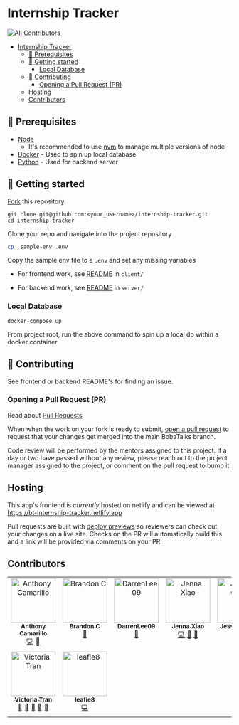 # Internship Tracker

<!-- ALL-CONTRIBUTORS-BADGE:START - Do not remove or modify this section -->
[![All Contributors](https://img.shields.io/badge/all_contributors-9-orange.svg?style=flat-square)](#contributors-)
<!-- ALL-CONTRIBUTORS-BADGE:END -->

- [Internship Tracker](#internship-tracker)
  - [:brain: Prerequisites](#brain-prerequisites)
  - [:seedling: Getting started](#seedling-getting-started)
    - [Local Database](#local-database)
  - [:handshake: Contributing](#handshake-contributing)
    - [Opening a Pull Request (PR)](#opening-a-pull-request-pr)
  - [Hosting](#hosting)
  - [Contributors](#contributors)

## :brain: Prerequisites

- [Node](https://nodejs.org/en/download)
  - It's recommended to use [nvm](https://github.com/nvm-sh/nvm) to manage multiple versions of node
- [Docker](https://docs.docker.com/get-docker/) - Used to spin up local database
- [Python](https://www.python.org/) - Used for backend server

## :seedling: Getting started

[Fork](https://github.com/BobaTalks/internship-tracker/fork) this repository

```shell
git clone git@github.com:<your_username>/internship-tracker.git
cd internship-tracker
```

Clone your repo and navigate into the project repository

```sh
cp .sample-env .env
```

Copy the sample env file to a `.env` and set any missing variables

- For frontend work, see [README](./client/README.md) in `client/`

- For backend work, see [README](./server/README.md) in `server/`

### Local Database

```shell
docker-compose up
```

From project root, run the above command to spin up a local db within a docker container

## :handshake: Contributing

See frontend or backend README's for finding an issue.

### Opening a Pull Request (PR)

Read about [Pull Requests](https://docs.github.com/en/pull-requests/collaborating-with-pull-requests/proposing-changes-to-your-work-with-pull-requests/about-pull-requests)

When when the work on your fork is ready to submit, [open a pull request](https://docs.github.com/en/pull-requests/collaborating-with-pull-requests/proposing-changes-to-your-work-with-pull-requests/creating-a-pull-request) to request that your changes get merged into the main BobaTalks branch.

Code review will be performed by the mentors assigned to this project. If a day or two have passed without any review, please reach out to the project manager assigned to the project, or comment on the pull request to bump it.

## Hosting

This app's frontend is _currently_ hosted on netlify and can be viewed at https://bt-internship-tracker.netlify.app

Pull requests are built with [deploy previews](https://docs.netlify.com/site-deploys/deploy-previews/) so reviewers can check out your changes on a live site. Checks on the PR will automatically build this and a link will be provided via comments on your PR.

## Contributors

<!-- ALL-CONTRIBUTORS-LIST:START - Do not remove or modify this section -->
<!-- prettier-ignore-start -->
<!-- markdownlint-disable -->
<table>
  <tbody>
    <tr>
      <td align="center" valign="top" width="14.28%"><a href="https://github.com/a-camarillo"><img src="https://avatars.githubusercontent.com/u/58638902?v=4?s=100" width="100px;" alt="Anthony Camarillo"/><br /><sub><b>Anthony Camarillo</b></sub></a><br /><a href="https://github.com/BobaTalks/internship-tracker/commits?author=a-camarillo" title="Code">💻</a> <a href="https://github.com/BobaTalks/internship-tracker/commits?author=a-camarillo" title="Documentation">📖</a></td>
      <td align="center" valign="top" width="14.28%"><a href="http://brandoncastillo.biz/"><img src="https://avatars.githubusercontent.com/u/7208570?v=4?s=100" width="100px;" alt="Brandon C"/><br /><sub><b>Brandon C</b></sub></a><br /><a href="#design-GeekJump" title="Design">🎨</a></td>
      <td align="center" valign="top" width="14.28%"><a href="https://github.com/DarrenLee09"><img src="https://avatars.githubusercontent.com/u/89325703?v=4?s=100" width="100px;" alt="DarrenLee09"/><br /><sub><b>DarrenLee09</b></sub></a><br /><a href="#ideas-DarrenLee09" title="Ideas, Planning, & Feedback">🤔</a></td>
      <td align="center" valign="top" width="14.28%"><a href="https://www.linkedin.com/in/jenna-x-435a851b3/"><img src="https://avatars.githubusercontent.com/u/96795538?v=4?s=100" width="100px;" alt="Jenna Xiao"/><br /><sub><b>Jenna Xiao</b></sub></a><br /><a href="https://github.com/BobaTalks/internship-tracker/commits?author=JennaXiao3" title="Code">💻</a> <a href="https://github.com/BobaTalks/internship-tracker/commits?author=JennaXiao3" title="Documentation">📖</a> <a href="https://github.com/BobaTalks/internship-tracker/issues?q=author%3AJennaXiao3" title="Bug reports">🐛</a></td>
      <td align="center" valign="top" width="14.28%"><a href="https://github.com/aqvilala"><img src="https://avatars.githubusercontent.com/u/84333848?v=4?s=100" width="100px;" alt="Jessica Chen"/><br /><sub><b>Jessica Chen</b></sub></a><br /><a href="https://github.com/BobaTalks/internship-tracker/commits?author=aqvilala" title="Code">💻</a></td>
      <td align="center" valign="top" width="14.28%"><a href="https://github.com/kpxwinter"><img src="https://avatars.githubusercontent.com/u/118410579?v=4?s=100" width="100px;" alt="KP"/><br /><sub><b>KP</b></sub></a><br /><a href="#projectManagement-kpxwinter" title="Project Management">📆</a> <a href="#question-kpxwinter" title="Answering Questions">💬</a> <a href="#ideas-kpxwinter" title="Ideas, Planning, & Feedback">🤔</a></td>
      <td align="center" valign="top" width="14.28%"><a href="https://github.com/razlze"><img src="https://avatars.githubusercontent.com/u/68450734?v=4?s=100" width="100px;" alt="Razi Syed"/><br /><sub><b>Razi Syed</b></sub></a><br /><a href="https://github.com/BobaTalks/internship-tracker/commits?author=razlze" title="Code">💻</a></td>
    </tr>
    <tr>
      <td align="center" valign="top" width="14.28%"><a href="https://github.com/victoriatran17"><img src="https://avatars.githubusercontent.com/u/118402811?v=4?s=100" width="100px;" alt="Victoria Tran"/><br /><sub><b>Victoria Tran</b></sub></a><br /><a href="#business-victoriatran17" title="Business development">💼</a> <a href="#question-victoriatran17" title="Answering Questions">💬</a> <a href="#ideas-victoriatran17" title="Ideas, Planning, & Feedback">🤔</a> <a href="https://github.com/BobaTalks/internship-tracker/commits?author=victoriatran17" title="Documentation">📖</a> <a href="#projectManagement-victoriatran17" title="Project Management">📆</a></td>
      <td align="center" valign="top" width="14.28%"><a href="https://github.com/leafie8"><img src="https://avatars.githubusercontent.com/u/112891624?v=4?s=100" width="100px;" alt="leafie8"/><br /><sub><b>leafie8</b></sub></a><br /><a href="https://github.com/BobaTalks/internship-tracker/commits?author=leafie8" title="Code">💻</a></td>
    </tr>
  </tbody>
</table>

<!-- markdownlint-restore -->
<!-- prettier-ignore-end -->

<!-- ALL-CONTRIBUTORS-LIST:END -->
<!-- markdownlint-disable -->

<!-- markdownlint-restore -->
<!-- prettier-ignore-end -->

<!-- ALL-CONTRIBUTORS-LIST:END -->
